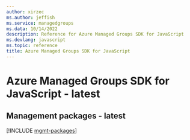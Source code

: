 ```yaml
---
author: xirzec
ms.author: jeffish
ms.service: managedgroups
ms.data: 10/14/2022
description: Reference for Azure Managed Groups SDK for JavaScript
ms.devlang: javascript
ms.topic: reference
title: Azure Managed Groups SDK for JavaScript
---
```

# Azure Managed Groups SDK for JavaScript - latest

## Management packages - latest
[!INCLUDE [mgmt-packages](managed-groups-mgmt-index.md)]